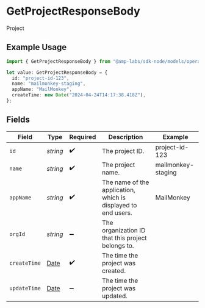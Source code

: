 # GetProjectResponseBody

Project

## Example Usage

```typescript
import { GetProjectResponseBody } from "@amp-labs/sdk-node/models/operations";

let value: GetProjectResponseBody = {
  id: "project-id-123",
  name: "mailmonkey-staging",
  appName: "MailMonkey",
  createTime: new Date("2024-04-24T14:17:38.418Z"),
};
```

## Fields

| Field                                                                                         | Type                                                                                          | Required                                                                                      | Description                                                                                   | Example                                                                                       |
| --------------------------------------------------------------------------------------------- | --------------------------------------------------------------------------------------------- | --------------------------------------------------------------------------------------------- | --------------------------------------------------------------------------------------------- | --------------------------------------------------------------------------------------------- |
| `id`                                                                                          | *string*                                                                                      | :heavy_check_mark:                                                                            | The project ID.                                                                               | project-id-123                                                                                |
| `name`                                                                                        | *string*                                                                                      | :heavy_check_mark:                                                                            | The project name.                                                                             | mailmonkey-staging                                                                            |
| `appName`                                                                                     | *string*                                                                                      | :heavy_check_mark:                                                                            | The name of the application, which is displayed to end users.                                 | MailMonkey                                                                                    |
| `orgId`                                                                                       | *string*                                                                                      | :heavy_minus_sign:                                                                            | The organization ID that this project belongs to.                                             |                                                                                               |
| `createTime`                                                                                  | [Date](https://developer.mozilla.org/en-US/docs/Web/JavaScript/Reference/Global_Objects/Date) | :heavy_check_mark:                                                                            | The time the project was created.                                                             |                                                                                               |
| `updateTime`                                                                                  | [Date](https://developer.mozilla.org/en-US/docs/Web/JavaScript/Reference/Global_Objects/Date) | :heavy_minus_sign:                                                                            | The time the project was updated.                                                             |                                                                                               |